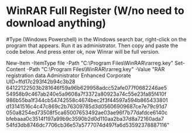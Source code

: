 # WinRAR Full Register (W/no need to download anything)

#Type (Windows Powershell) in the Windows search bar, right-click on the program that appears. Run it as administrator. Then copy and paste the code below. And press enter ok, now Winrar will be full version.




New-Item -ItemType file -Path "C:\Program Files\WinRAR\rarreg.key"
Set-Content -Path "C:\Program Files\WinRAR\rarreg.key" -Value "RAR registration data
Administrator
Enhanced Corporate
UID=ffd17c293f42b94c3b28
64122122503b281646f59a96b629958adcc52afe077f0682246ae5
54958b9c467ab240e5a9608a7f3372a80923a74c55e23fa85f410f
986b55ba1f344cb54742558c4674bec2f3f44597a594b865433801
d13141516c4c47c869c2b76309785d3d05606909687ce7e79c91d7
050a8254ed73508f5ca65007653492ae03ae96f7b77dafdce6140c
bfebaaa0c3514f197a99b9c3590b2d0d110aa2ba37d8a72160ada7
54fd3db8746dc7706cb36e57a5777074d497fa6d53592378887116"
